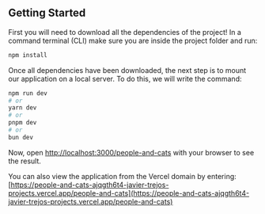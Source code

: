 ## Getting Started

First you will need to download all the dependencies of the project! In a command terminal (CLI) make sure you are inside the project folder and run:

```bash
npm install
```

Once all dependencies have been downloaded, the next step is to mount our application on a local server. To do this, we will write the command:

```bash
npm run dev
# or
yarn dev
# or
pnpm dev
# or
bun dev
```

Now, open [http://localhost:3000/people-and-cats](http://localhost:3000/people-and-cats) with your browser to see the result.

You can also view the application from the Vercel domain by entering: [https://people-and-cats-ajqgth6t4-javier-trejos-projects.vercel.app/people-and-cats](https://people-and-cats-ajqgth6t4-javier-trejos-projects.vercel.app/people-and-cats)
